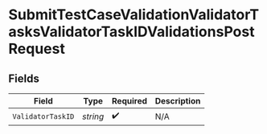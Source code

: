 # SubmitTestCaseValidationValidatorTasksValidatorTaskIDValidationsPostRequest


## Fields

| Field              | Type               | Required           | Description        |
| ------------------ | ------------------ | ------------------ | ------------------ |
| `ValidatorTaskID`  | *string*           | :heavy_check_mark: | N/A                |